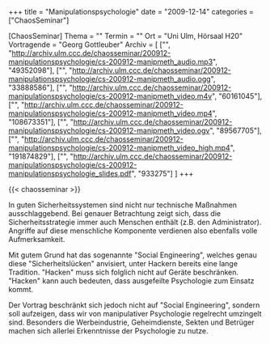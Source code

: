 +++
title = "Manipulationspsychologie"
date = "2009-12-14"
categories = ["ChaosSeminar"]

[ChaosSeminar]
Thema = ""
Termin = ""
Ort = "Uni Ulm, Hörsaal H20"
Vortragende = "Georg Gottleuber"
Archiv = [
	["", "http://archiv.ulm.ccc.de/chaosseminar/200912-manipulationspsychologie/cs-200912-manipmeth_audio.mp3", "49352098"],
	["", "http://archiv.ulm.ccc.de/chaosseminar/200912-manipulationspsychologie/cs-200912-manipmeth_audio.ogg", "33888586"],
	["", "http://archiv.ulm.ccc.de/chaosseminar/200912-manipulationspsychologie/cs-200912-manipmeth_video.m4v", "60161045"],
	["", "http://archiv.ulm.ccc.de/chaosseminar/200912-manipulationspsychologie/cs-200912-manipmeth_video.mp4", "108673351"],
	["", "http://archiv.ulm.ccc.de/chaosseminar/200912-manipulationspsychologie/cs-200912-manipmeth_video.ogv", "89567705"],
	["", "http://archiv.ulm.ccc.de/chaosseminar/200912-manipulationspsychologie/cs-200912-manipmeth_video_high.mp4", "191874829"],
	["", "http://archiv.ulm.ccc.de/chaosseminar/200912-manipulationspsychologie/cs-200912-manipulationspsychologie_slides.pdf", "933275"]
	]
+++

{{< chaosseminar >}}

In guten Sicherheitssystemen sind nicht nur technische Maßnahmen ausschlaggebend. Bei genauer Betrachtung zeigt sich, dass die Sicherheitsstrategie immer auch Menschen enthält (z.B. den Administrator). Angriffe auf diese menschliche Komponente verdienen also ebenfalls volle Aufmerksamkeit.

Mit gutem Grund hat das sogenannte "Social Engineering", welches genau diese "Sicherheitslücken" anvisiert, unter Hackern bereits eine lange Tradition. "Hacken" muss sich folglich nicht auf Geräte beschränken. "Hacken" kann auch bedeuten, dass ausgefeilte Psychologie zum Einsatz kommt.

Der Vortrag beschränkt sich jedoch nicht auf "Social Engineering", sondern soll aufzeigen, dass wir von manipulativer Psychologie regelrecht umzingelt sind. Besonders die Werbeindustrie, Geheimdienste, Sekten und Betrüger machen sich allerlei Erkenntnisse der Psychologie zu nutze.
